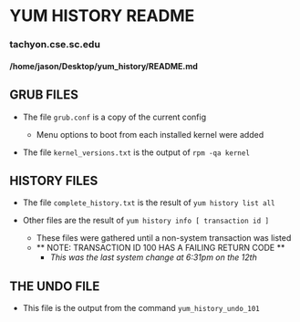 # YUM HISTORY README

### tachyon.cse.sc.edu
#### /home/jason/Desktop/yum_history/README.md


## GRUB FILES

* The file `grub.conf` is a copy of the current config
  - Menu options to boot from each installed kernel were added

* The file `kernel_versions.txt` is the output of `rpm -qa kernel`



## HISTORY FILES

* The file `complete_history.txt` is the result of `yum history list all`

* Other files are the result of `yum history info [ transaction id ]`
  - These files were gathered until a non-system transaction was listed
  - ** NOTE:  TRANSACTION ID 100 HAS A FAILING RETURN CODE **
    + _This was the last system change at 6:31pm on the 12th_



## THE UNDO FILE

* This file is the output from the command `yum_history_undo_101`


